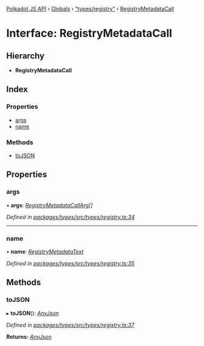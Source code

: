 [Polkadot JS API](../README.md) › [Globals](../globals.md) › ["types/registry"](../modules/_types_registry_.md) › [RegistryMetadataCall](_types_registry_.registrymetadatacall.md)

# Interface: RegistryMetadataCall

## Hierarchy

* **RegistryMetadataCall**

## Index

### Properties

* [args](_types_registry_.registrymetadatacall.md#args)
* [name](_types_registry_.registrymetadatacall.md#name)

### Methods

* [toJSON](_types_registry_.registrymetadatacall.md#tojson)

## Properties

###  args

• **args**: *[RegistryMetadataCallArg](_types_registry_.registrymetadatacallarg.md)[]*

*Defined in [packages/types/src/types/registry.ts:34](https://github.com/polkadot-js/api/blob/5bfc2cd534/packages/types/src/types/registry.ts#L34)*

___

###  name

• **name**: *[RegistryMetadataText](_types_registry_.registrymetadatatext.md)*

*Defined in [packages/types/src/types/registry.ts:35](https://github.com/polkadot-js/api/blob/5bfc2cd534/packages/types/src/types/registry.ts#L35)*

## Methods

###  toJSON

▸ **toJSON**(): *[AnyJson](../modules/_types_helpers_.md#anyjson)*

*Defined in [packages/types/src/types/registry.ts:37](https://github.com/polkadot-js/api/blob/5bfc2cd534/packages/types/src/types/registry.ts#L37)*

**Returns:** *[AnyJson](../modules/_types_helpers_.md#anyjson)*
